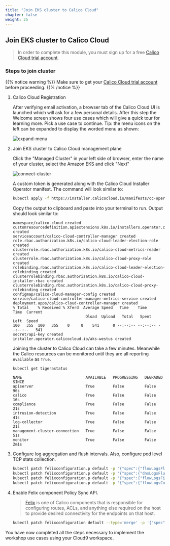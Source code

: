 ```yaml
---
title: "Join EKS cluster to Calico Cloud"
chapter: false
weight: 25
---
```


## Join EKS cluster to Calico Cloud

>In order to complete this module, you must sign up for a free [Calico Cloud trial account](https://www.calicocloud.io).

### Steps to join cluster

{{% notice warning %}}
Make sure to get your [Calico Cloud trial account](https://www.calicocloud.io) before proceeding.
{{% /notice %}}

1. Calico Cloud Registration

    After verifying email activation, a browser tab of the Calico Cloud UI is launched which will ask for a few personal details. After this step the Welcome screen shows four use cases which will give a quick tour for learning more. Pick a use case to continue. Tip: the menu icons on the left can be expanded to display the worded menu as shown:

    ![expand-menu](/images/expand-menu.png)

2. Join EKS cluster to Calico Cloud management plane

    Click the "Managed Cluster" in your left side of browser, enter the name of your cluster, select the Amazon EKS and click "Next"

    ![connect-cluster](/images/connect-cluster.png)

    A custom token is generated along with the Calico Cloud Installer Operator manifest. The command will look similar to:

    ```bash
    kubectl apply -f https://installer.calicocloud.io/manifests/cc-operator/latest/deploy.yaml && curl -H "Authorization: Bearer xxxxxxxxxxxx" "https://www.calicocloud.io/api/managed-cluster/deploy.yaml" | kubectl apply -f -
    ``` 

    Copy the output to clipboard and paste into your terminal to run. Output should look similar to:

    ```text
    namespace/calico-cloud created
    customresourcedefinition.apiextensions.k8s.io/installers.operator.calicocloud.io created
    serviceaccount/calico-cloud-controller-manager created
    role.rbac.authorization.k8s.io/calico-cloud-leader-election-role created
    clusterrole.rbac.authorization.k8s.io/calico-cloud-metrics-reader created
    clusterrole.rbac.authorization.k8s.io/calico-cloud-proxy-role created
    rolebinding.rbac.authorization.k8s.io/calico-cloud-leader-election-rolebinding created
    clusterrolebinding.rbac.authorization.k8s.io/calico-cloud-installer-rbac created
    clusterrolebinding.rbac.authorization.k8s.io/calico-cloud-proxy-rolebinding created
    configmap/calico-cloud-manager-config created
    service/calico-cloud-controller-manager-metrics-service created
    deployment.apps/calico-cloud-controller-manager created
    % Total    % Received % Xferd  Average Speed   Time    Time     Time  Current
                                    Dload  Upload   Total   Spent    Left  Speed
    100   355  100   355    0     0    541      0 --:--:-- --:--:-- --:--:--   541
    secret/api-key created
    installer.operator.calicocloud.io/aks-westus created
    ``` 

    Joining the cluster to Calico Cloud can take a few minutes. Meanwhile the Calico resources can be monitored until they are all reporting `Available` as `True`.

    ```text
    kubectl get tigerastatus
                                                                                                                  
    NAME                            AVAILABLE   PROGRESSING   DEGRADED   SINCE
    apiserver                       True        False         False      96s
    calico                          True        False         False      16s
    compliance                      True        False         False      21s
    intrusion-detection             True        False         False      41s
    log-collector                   True        False         False      21s
    management-cluster-connection   True        False         False      51s
    monitor                         True        False         False      2m1s
    ```

3. Configure log aggregation and flush intervals. Also, configure pod level TCP stats collection.

    ```bash
    kubectl patch felixconfiguration.p default -p '{"spec":{"flowLogsFlushInterval":"10s"}}'
    kubectl patch felixconfiguration.p default -p '{"spec":{"dnsLogsFlushInterval":"10s"}}'
    kubectl patch felixconfiguration.p default -p '{"spec":{"flowLogsFileAggregationKindForAllowed":1}}'
    kubectl patch felixconfiguration.p default -p '{"spec":{"flowLogsCollectTcpStats":true}}'
    ```

4. Enable Felix component Policy Sync API.

    >[Felix](https://docs.tigera.io/reference/architecture/overview#felix) is one of Calico components that is responsible for configuring routes, ACLs, and anything else required on the host to provide desired connectivity for the endpoints on that host.

    ```bash
    kubectl patch felixconfiguration default --type='merge' -p '{"spec":{"policySyncPathPrefix":"/var/run/nodeagent"}}'
    ```

You have now completed all the steps necessary to implement the workshop use cases using your Cloud9 workspace.
